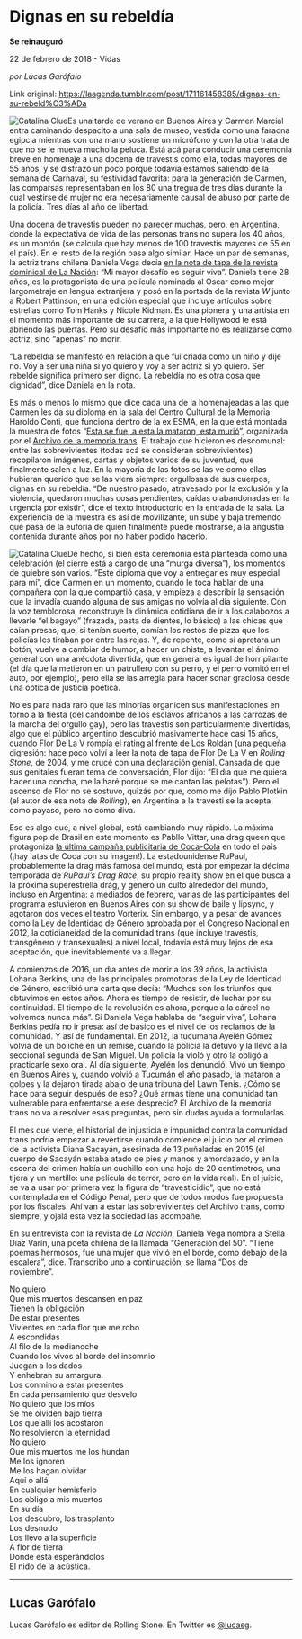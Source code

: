 # Dignas en su rebeldía

**Se reinauguró**

22 de febrero de 2018 - Vidas

_por Lucas Garófalo_

Link original: https://laagenda.tumblr.com/post/171161458385/dignas-en-su-rebeld%C3%ADa

![Catalina Clue](https://64.media.tumblr.com/fde5e2638a6a6f369715118238ac1281/tumblr_inline_pk1246rq7F1t6q87u_500.jpg)Es una tarde de verano en Buenos Aires y Carmen Marcial entra caminando despacito a una sala de museo, vestida como una faraona egipcia mientras con una mano sostiene un micrófono y con la otra trata de que no se le mueva mucho la peluca. Está acá para conducir una ceremonia breve en homenaje a una docena de travestis como ella, todas mayores de 55 años, y se disfrazó un poco porque todavía estamos saliendo de la semana de Carnaval, su festividad favorita: para la generación de Carmen, las comparsas representaban en los 80 una tregua de tres días durante la cual vestirse de mujer no era necesariamente causal de abuso por parte de la policía. Tres días al año de libertad. 

Una docena de travestis pueden no parecer muchas, pero, en Argentina, donde la expectativa de vida de las personas trans no supera los 40 años, es un montón (se calcula que hay menos de 100 travestis mayores de 55 en el país). En el resto de la región pasa algo similar. Hace un par de semanas, la actriz trans chilena Daniela Vega decía [en la nota de tapa de la revista dominical de La Nación](https://www.lanacion.com.ar/2107636-la-actriz-trans-chilena-que-fue-criada-como-un-nino-y-ahora-va-por-el-oscar): “Mi mayor desafío es seguir viva”. Daniela tiene 28 años, es la protagonista de una película nominada al Oscar como mejor largometraje en lengua extranjera y posó en la portada de la revista *W* junto a Robert Pattinson, en una edición especial que incluye artículos sobre estrellas como Tom Hanks y Nicole Kidman. Es una pionera y una artista en el momento más importante de su carrera, a la que Hollywood le está abriendo las puertas. Pero su desafío más importante no es realizarse como actriz, sino “apenas” no morir. 

“La rebeldía se manifestó en relación a que fui criada como un niño y dije no. Voy a ser una niña si yo quiero y voy a ser actriz si yo quiero. Ser rebelde significa primero ser digno. La rebeldía no es otra cosa que dignidad”, dice Daniela en la nota.

Es más o menos lo mismo que dice cada una de la homenajeadas a las que Carmen les da su diploma en la sala del Centro Cultural de la Memoria Haroldo Conti, que funciona dentro de la ex ESMA, en la que está montada la muestra de fotos “[Esta se fue, a esta la mataron, esta murió](http://conti.derhuman.jus.gov.ar/2017/12/f-archivo-memoria-trans.php)”, organizada por el [Archivo de la memoria trans](https://t.umblr.com/redirect?z=https%3A%2F%2Fwww.facebook.com%2Farchivotransarg%2F&t=YzFlMDE1NGUwMzc2YTgyMmEyNjhlNjJjYzRiYzY0NmZjNTI1OTAzZSxpSlNkaXNVTw%3D%3D&b=t%3AXDz46txpppLgDp7rJlWQpw&p=https%3A%2F%2Flaagenda.tumblr.com%2Fpost%2F171161458385%2Fdignas-en-su-rebeld%25C3%25ADa&m=1&ts=1705438186). El trabajo que hicieron es descomunal: entre las sobrevivientes (todas acá se consideran sobrevivientes) recopilaron imágenes, cartas y objetos varios de su juventud, que finalmente salen a luz. En la mayoría de las fotos se las ve como ellas hubieran querido que se las viera siempre: orgullosas de sus cuerpos, dignas en su rebeldía. “De nuestro pasado, atravesado por la exclusión y la violencia, quedaron muchas cosas pendientes, caídas o abandonadas en la urgencia por existir”, dice el texto introductorio en la entrada de la sala. La experiencia de la muestra es así de movilizante, un sube y baja tremendo que pasa de la euforia de quien finalmente puede mostrarse, a la angustia contenida durante años por no haber podido hacerlo. 

![Catalina Clue](https://64.media.tumblr.com/95276998fb6eb9df8cc0a7fa42a22083/tumblr_inline_pk124701b01t6q87u_500.jpg)De hecho, si bien esta ceremonia está planteada como una celebración (el cierre está a cargo de una “murga diversa”), los momentos de quiebre son varios. “Este diploma que voy a entregar es muy especial para mí”, dice Carmen en un momento, cuando le toca hablar de una compañera con la que compartió casa, y empieza a describir la sensación que la invadía cuando alguna de sus amigas no volvía al día siguiente. Con la voz temblorosa, reconstruye la dinámica cotidiana de ir a los calabozos a llevarle “el bagayo” (frazada, pasta de dientes, lo básico) a las chicas que caían presas, que, si tenían suerte, comían los restos de pizza que los policías les tiraban por entre las rejas. Y, de repente, como si apretara un botón, vuelve a cambiar de humor, a hacer un chiste, a levantar el ánimo general con una anécdota divertida, que en general es igual de horripilante (el día que la metieron en un patrullero con su perro, y el perro vomitó en el auto, por ejemplo), pero ella se las arregla para hacer sonar graciosa desde una óptica de justicia poética. 

No es para nada raro que las minorías organicen sus manifestaciones en torno a la fiesta (del candombe de los esclavos africanos a las carrozas de la marcha del orgullo gay), pero las travestis son particularmente divertidas, algo que el público argentino descubrió masivamente hace casi 15 años, cuando Flor De La V rompía el rating al frente de Los Roldán (una pequeña digresión: hace poco volví a leer la nota de tapa de Flor De La V en *Rolling Stone*, de 2004, y me crucé con una declaración genial. Cansada de que sus genitales fueran tema de conversación, Flor dijo: “El día que me quiera hacer una concha, me la haré porque se me cantan las pelotas”). Pero el ascenso de Flor no se sostuvo, quizás por que, como me dijo Pablo Plotkin (el autor de esa nota de *Rolling*), en Argentina a la travesti se la acepta como payaso, pero no como diva.

Eso es algo que, a nivel global, está cambiando muy rápido. La máxima figura pop de Brasil en este momento es Pabllo Vittar, una drag queen que protagoniza [la última campaña publicitaria de Coca-Cola](https://www.youtube.com/watch?v=aK5at038h3Y) en todo el país (¡hay latas de Coca con su imagen!). La estadounidense RuPaul, probablemente la drag más famosa del mundo, está por empezar la décima temporada de *RuPaul’s Drag Race*, su propio reality show en el que busca a la próxima superestrella drag, y generó un culto alrededor del mundo, incluso en Argentina: a mediados de febrero, varias de las participantes del programa estuvieron en Buenos Aires con su show de baile y lipsync, y agotaron dos veces el teatro Vorterix. Sin embargo, y a pesar de avances como la Ley de Identidad de Género aprobada por el Congreso Nacional en 2012, la cotidianeidad de la comunidad trans (que incluye travestis, transgénero y transexuales) a nivel local, todavía está muy lejos de esa aceptación, que inevitablemente va a llegar. 

A comienzos de 2016, un día antes de morir a los 39 años, la activista Lohana Berkins, una de las principales promotoras de la Ley de Identidad de Género, escribió una carta que decía: “Muchos son los triunfos que obtuvimos en estos años. Ahora es tiempo de resistir, de luchar por su continuidad. El tiempo de la revolución es ahora, porque a la cárcel no volvemos nunca más”. Si Daniela Vega hablaba de “seguir viva”, Lohana Berkins pedía no ir presa: así de básico es el nivel de los reclamos de la comunidad. Y así de fundamental. En 2012, la tucumana Ayelén Gómez volvía de un boliche en un remise, cuando la policía la detuvo y la llevó a la seccional segunda de San Miguel. Un policía la violó y otro la obligó a practicarle sexo oral. Al día siguiente, Ayelén los denunció. Vivó un tiempo en Buenos Aires y, cuando volvió a Tucumán el año pasado, la mataron a golpes y la dejaron tirada abajo de una tribuna del Lawn Tenis. ¿Cómo se hace para seguir después de eso? ¿Qué armas tiene una comunidad tan vulnerable para enfrentarse a ese desprecio? El Archivo de la memoria trans no va a resolver esas preguntas, pero sin dudas ayuda a formularlas.

El mes que viene, el historial de injusticia e impunidad contra la comunidad trans podría empezar a revertirse cuando comience el juicio por el crimen de la activista Diana Sacayán, asesinada de 13 puñaladas en 2015 (el cuerpo de Sacayán estaba atado de pies y manos y amordazado, y en la escena del crimen había un cuchillo con una hoja de 20 centímetros, una tijera y un martillo: una película de terror, pero en la vida real). En el juicio, se va a usar por primera vez la figura de “travesticidio”, que no está contemplada en el Código Penal, pero que de todos modos fue propuesta por los fiscales. Ahí van a estar las sobrevivientes del Archivo trans, como siempre, y ojalá esta vez la sociedad las acompañe. 

En su entrevista con la revista de *La Nación*, Daniela Vega nombra a Stella Díaz Varín, una poeta chilena de la llamada “Generación del 50”. “Tiene poemas hermosos, fue una mujer que vivió en el borde, como debajo de la escalera”, dice. Transcribo uno a continuación; se llama “Dos de noviembre”. 

No quiero   
Que mis muertos descansen en paz   
Tienen la obligación   
De estar presentes   
Vivientes en cada flor que me robo   
A escondidas   
Al filo de la medianoche   
Cuando los vivos al borde del insomnio   
Juegan a los dados   
Y enhebran su amargura.  
Los conmino a estar presentes   
En cada pensamiento que desvelo  
No quiero que los míos   
Se me olviden bajo tierra   
Los que allí los acostaron   
No resolvieron la eternidad  
No quiero   
Que mis muertos me los hundan   
Me los ignoren   
Me los hagan olvidar   
Aquí o allá   
En cualquier hemisferio  
Los obligo a mis muertos   
En su día   
Los descubro, los trasplanto   
Los desnudo   
Los llevo a la superficie   
A flor de tierra   
Donde está esperándolos   
El nido de la acústica.



---

 Lucas Garófalo
---------------

 Lucas Garófalo es editor de Rolling Stone. En Twitter es [@lucasg](https://twitter.com/lucasg). 

